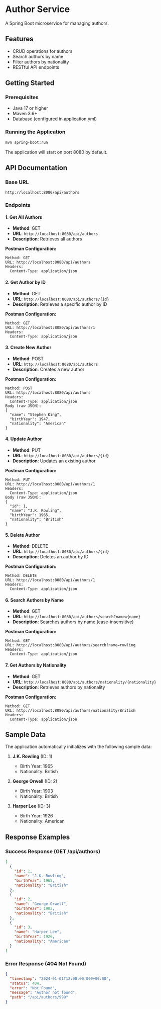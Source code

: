 # Author Service

A Spring Boot microservice for managing authors.

## Features
- CRUD operations for authors
- Search authors by name
- Filter authors by nationality
- RESTful API endpoints

## Getting Started

### Prerequisites
- Java 17 or higher
- Maven 3.6+
- Database (configured in application.yml)

### Running the Application
```bash
mvn spring-boot:run
```

The application will start on port 8080 by default.

## API Documentation

### Base URL
```
http://localhost:8080/api/authors
```

### Endpoints

#### 1. Get All Authors
- **Method**: GET
- **URL**: `http://localhost:8080/api/authors`
- **Description**: Retrieves all authors

**Postman Configuration:**
```
Method: GET
URL: http://localhost:8080/api/authors
Headers: 
  Content-Type: application/json
```

#### 2. Get Author by ID
- **Method**: GET
- **URL**: `http://localhost:8080/api/authors/{id}`
- **Description**: Retrieves a specific author by ID

**Postman Configuration:**
```
Method: GET
URL: http://localhost:8080/api/authors/1
Headers: 
  Content-Type: application/json
```

#### 3. Create New Author
- **Method**: POST
- **URL**: `http://localhost:8080/api/authors`
- **Description**: Creates a new author

**Postman Configuration:**
```
Method: POST
URL: http://localhost:8080/api/authors
Headers: 
  Content-Type: application/json
Body (raw JSON):
{
  "name": "Stephen King",
  "birthYear": 1947,
  "nationality": "American"
}
```

#### 4. Update Author
- **Method**: PUT
- **URL**: `http://localhost:8080/api/authors/{id}`
- **Description**: Updates an existing author

**Postman Configuration:**
```
Method: PUT
URL: http://localhost:8080/api/authors/1
Headers: 
  Content-Type: application/json
Body (raw JSON):
{
  "id": 1,
  "name": "J.K. Rowling",
  "birthYear": 1965,
  "nationality": "British"
}
```

#### 5. Delete Author
- **Method**: DELETE
- **URL**: `http://localhost:8080/api/authors/{id}`
- **Description**: Deletes an author by ID

**Postman Configuration:**
```
Method: DELETE
URL: http://localhost:8080/api/authors/1
Headers: 
  Content-Type: application/json
```

#### 6. Search Authors by Name
- **Method**: GET
- **URL**: `http://localhost:8080/api/authors/search?name={name}`
- **Description**: Searches authors by name (case-insensitive)

**Postman Configuration:**
```
Method: GET
URL: http://localhost:8080/api/authors/search?name=rowling
Headers: 
  Content-Type: application/json
```

#### 7. Get Authors by Nationality
- **Method**: GET
- **URL**: `http://localhost:8080/api/authors/nationality/{nationality}`
- **Description**: Retrieves authors by nationality

**Postman Configuration:**
```
Method: GET
URL: http://localhost:8080/api/authors/nationality/British
Headers: 
  Content-Type: application/json
```

## Sample Data

The application automatically initializes with the following sample data:

1. **J.K. Rowling** (ID: 1)
   - Birth Year: 1965
   - Nationality: British

2. **George Orwell** (ID: 2)
   - Birth Year: 1903
   - Nationality: British

3. **Harper Lee** (ID: 3)
   - Birth Year: 1926
   - Nationality: American

## Response Examples

### Success Response (GET /api/authors)
```json
[
  {
    "id": 1,
    "name": "J.K. Rowling",
    "birthYear": 1965,
    "nationality": "British"
  },
  {
    "id": 2,
    "name": "George Orwell",
    "birthYear": 1903,
    "nationality": "British"
  },
  {
    "id": 3,
    "name": "Harper Lee",
    "birthYear": 1926,
    "nationality": "American"
  }
]
```

### Error Response (404 Not Found)
```json
{
  "timestamp": "2024-01-01T12:00:00.000+00:00",
  "status": 404,
  "error": "Not Found",
  "message": "Author not found",
  "path": "/api/authors/999"
}
```
